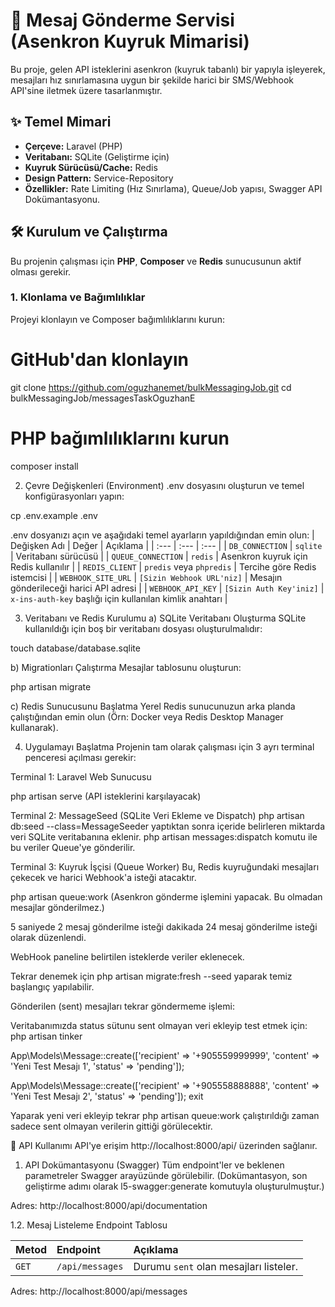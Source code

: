 # 🚀 Mesaj Gönderme Servisi (Asenkron Kuyruk Mimarisi)

Bu proje, gelen API isteklerini asenkron (kuyruk tabanlı) bir yapıyla işleyerek, mesajları hız sınırlamasına uygun bir şekilde harici bir SMS/Webhook API'sine iletmek üzere tasarlanmıştır.

## ✨ Temel Mimari

* **Çerçeve:** Laravel (PHP)
* **Veritabanı:** SQLite (Geliştirme için)
* **Kuyruk Sürücüsü/Cache:** Redis
* **Design Pattern:** Service-Repository
* **Özellikler:** Rate Limiting (Hız Sınırlama), Queue/Job yapısı, Swagger API Dokümantasyonu.

## 🛠️ Kurulum ve Çalıştırma

Bu projenin çalışması için **PHP**, **Composer** ve **Redis** sunucusunun aktif olması gerekir.

### 1. Klonlama ve Bağımlılıklar

Projeyi klonlayın ve Composer bağımlılıklarını kurun:


# GitHub'dan klonlayın
git clone https://github.com/oguzhanemet/bulkMessagingJob.git
cd bulkMessagingJob/messagesTaskOguzhanE

# PHP bağımlılıklarını kurun
composer install

2. Çevre Değişkenleri (Environment)
.env dosyasını oluşturun ve temel konfigürasyonları yapın:

cp .env.example .env

.env dosyanızı açın ve aşağıdaki temel ayarların yapıldığından emin olun:
| Değişken Adı | Değer | Açıklama |
| :--- | :--- | :--- |
| `DB_CONNECTION` | `sqlite` | Veritabanı sürücüsü |
| `QUEUE_CONNECTION` | `redis` | Asenkron kuyruk için Redis kullanılır |
| `REDIS_CLIENT` | `predis` veya `phpredis` | Tercihe göre Redis istemcisi |
| `WEBHOOK_SITE_URL` | `[Sizin Webhook URL'niz]` | Mesajın gönderileceği harici API adresi |
| `WEBHOOK_API_KEY` | `[Sizin Auth Key'iniz]` | `x-ins-auth-key` başlığı için kullanılan kimlik anahtarı |

3. Veritabanı ve Redis Kurulumu
a) SQLite Veritabanı Oluşturma
SQLite kullanıldığı için boş bir veritabanı dosyası oluşturulmalıdır:

touch database/database.sqlite

b) Migrationları Çalıştırma
Mesajlar tablosunu oluşturun:

php artisan migrate

c) Redis Sunucusunu Başlatma
Yerel Redis sunucunuzun arka planda çalıştığından emin olun (Örn: Docker veya Redis Desktop Manager kullanarak).

4. Uygulamayı Başlatma
Projenin tam olarak çalışması için 3 ayrı terminal penceresi açılması gerekir:

Terminal 1: Laravel Web Sunucusu

php artisan serve
(API isteklerini karşılayacak)

Terminal 2: MessageSeed (SQLite Veri Ekleme ve Dispatch)
php artisan db:seed --class=MessageSeeder yaptıktan sonra içeride belirleren miktarda veri SQLite veritabanına eklenir.
php artisan messages:dispatch  komutu ile bu veriler Queue'ye gönderilir.

Terminal 3: Kuyruk İşçisi (Queue Worker)
Bu, Redis kuyruğundaki mesajları çekecek ve harici Webhook'a isteği atacaktır.

php artisan queue:work
(Asenkron gönderme işlemini yapacak. Bu olmadan mesajlar gönderilmez.)

5 saniyede 2 mesaj gönderilme isteği dakikada 24 mesaj gönderilme isteği olarak düzenlendi.

WebHook paneline belirtilen isteklerde veriler eklenecek. 

Tekrar denemek için php artisan migrate:fresh --seed yaparak temiz başlangıç yapılabilir.

Gönderilen (sent) mesajları tekrar göndermeme işlemi:

Veritabanımızda status sütunu sent olmayan veri ekleyip test etmek için:
php artisan tinker         
                                               
App\Models\Message::create(['recipient' => '+905559999999', 'content' => 'Yeni Test Mesajı 1', 'status' => 'pending']);

App\Models\Message::create(['recipient' => '+905558888888', 'content' => 'Yeni Test Mesajı 2', 'status' => 'pending']);
exit

Yaparak yeni veri ekleyip tekrar php artisan queue:work çalıştırıldığı zaman sadece sent olmayan verilerin gittiği görülecektir.


📡 API Kullanımı
API'ye erişim http://localhost:8000/api/ üzerinden sağlanır.

1. API Dokümantasyonu (Swagger)
Tüm endpoint'ler ve beklenen parametreler Swagger arayüzünde görülebilir. (Dokümantasyon, son geliştirme adımı olarak l5-swagger:generate komutuyla oluşturulmuştur.)

Adres: http://localhost:8000/api/documentation

1.2. Mesaj Listeleme Endpoint Tablosu


| Metod | Endpoint | Açıklama |
| :--- | :--- | :--- |
| `GET` | `/api/messages` | Durumu `sent` olan mesajları listeler. |

Adres: http://localhost:8000/api/messages

